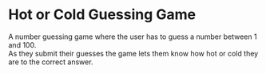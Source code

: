 <h1>Hot or Cold Guessing Game</h1>

<p>A number guessing game where the user has to guess a number between 1 and 100. <br>
As they submit their guesses the game lets them know how hot or cold they are to the correct answer.</p>
